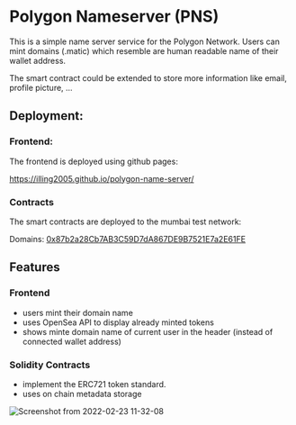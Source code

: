 # Polygon Nameserver (PNS)

This is a simple name server service for the Polygon Network.
Users can mint domains (.matic) which resemble are human readable name of their wallet address.

The smart contract could be extended to store more information like email, profile picture, ...

## Deployment:
### Frontend:
The frontend is deployed using github pages:

https://illing2005.github.io/polygon-name-server/

### Contracts
The smart contracts are deployed to the mumbai test network:

Domains: [0x87b2a28Cb7AB3C59D7dA867DE9B7521E7a2E61FE](https://mumbai.polygonscan.com/address/0x87b2a28Cb7AB3C59D7dA867DE9B7521E7a2E61FE)

## Features
### Frontend

- users mint their domain name
- uses OpenSea API to display already minted tokens
- shows minte domain name of current user in the header (instead of connected wallet address)

### Solidity Contracts
- implement the ERC721 token standard.
- uses on chain metadata storage

![Screenshot from 2022-02-23 11-32-08](https://user-images.githubusercontent.com/6603781/155302351-a0541166-3700-4a20-ab52-341c5eafa70e.png)
